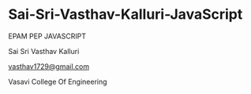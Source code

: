 # Sai-Sri-Vasthav-Kalluri-JavaScript
EPAM PEP JAVASCRIPT

Sai Sri Vasthav Kalluri

vasthav1729@gmail.com

Vasavi College Of Engineering

